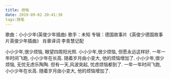 ```yaml
---
title: 烦恼
date: 2019-09-02 20:41:30
tags:随笔
---
```


歌曲：小小少年(英俊少年插曲)
歌手：未知 专辑：德国故事片《英俊少德国故事片英俊少年插曲》
肖章译词
李青慧记配

小小少年,很少烦恼,
眼望四周阳光照.
小小少年,很少烦恼,
但愿永远这样好.
一年一年时间飞跑,
小小少年在长高.
随着岁月由小变大,
他的烦恼增加了.
小小少年,很少烦恼,
无忧无虑乐陶陶.
但有一天,风波突起,
忧虑烦恼都到了.
一年一年时间飞跑,
小小少年在长高.
随着岁月由小变大,
他的烦恼增加了.